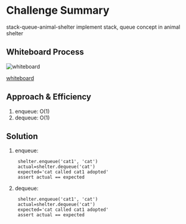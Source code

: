 # Challenge Summary
stack-queue-animal-shelter implement stack, queue concept in animal shelter

## Whiteboard Process
![whiteboard]()


[whiteboard](https://wbd.ms/share/v2/aHR0cHM6Ly93aGl0ZWJvYXJkLm1pY3Jvc29mdC5jb20vYXBpL3YxLjAvd2hpdGVib2FyZHMvcmVkZWVtL2VlNjU5YmYyOGZkNjRjZjA4MGE4Y2U2YTY1YmZjZjU1X2M3MTQyNTMxLWRkNjgtNGE2Zi1iMDM2LTAzOWVjNTJkNmJkMV8wYWE1NmRjOS1hZjgzLTRhNDAtYWUwOC1hMGY3MDU3YzRmOGE=)
## Approach & Efficiency
1. enqueue: O(1)
2. dequeue: O(1)

## Solution
1. enqueue: 

        shelter.enqueue('cat1', 'cat')
        actual=shelter.dequeue('cat')
        expected='cat called cat1 adopted'
        assert actual == expected

2. dequeue: 

        shelter.enqueue('cat1', 'cat')
        actual=shelter.dequeue('cat')
        expected='cat called cat1 adopted'
        assert actual == expected

